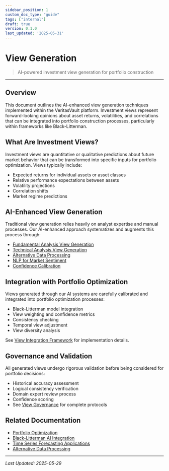 ```yaml
---
sidebar_position: 1
custom_doc_type: "guide"
tags: ["internal"]
draft: true
version: 0.1.0
last_updated: '2025-05-31'
---
```


# View Generation

> AI-powered investment view generation for portfolio construction

---

## Overview

This document outlines the AI-enhanced view generation techniques implemented within the VeritasVault platform. Investment views represent forward-looking opinions about asset returns, volatilities, and correlations that can be integrated into portfolio construction processes, particularly within frameworks like Black-Litterman.

## What Are Investment Views?

Investment views are quantitative or qualitative predictions about future market behavior that can be transformed into specific inputs for portfolio optimization. Views typically include:

* Expected returns for individual assets or asset classes
* Relative performance expectations between assets
* Volatility projections
* Correlation shifts
* Market regime predictions

## AI-Enhanced View Generation

Traditional view generation relies heavily on analyst expertise and manual processes. Our AI-enhanced approach systematizes and augments this process through:

* [Fundamental Analysis View Generation](./view-generation/fundamental-analysis.md)
* [Technical Analysis View Generation](./view-generation/technical-analysis.md)
* [Alternative Data Processing](./view-generation/alternative-data.md)
* [NLP for Market Sentiment](./view-generation/nlp-sentiment.md)
* [Confidence Calibration](./view-generation/confidence-calibration.md)

## Integration with Portfolio Optimization

Views generated through our AI systems are carefully calibrated and integrated into portfolio optimization processes:

* Black-Litterman model integration
* View weighting and confidence metrics
* Consistency checking
* Temporal view adjustment
* View diversity analysis

See [View Integration Framework](./view-generation/integration-framework.md) for implementation details.

## Governance and Validation

All generated views undergo rigorous validation before being considered for portfolio decisions:

* Historical accuracy assessment
* Logical consistency verification
* Domain expert review process
* Confidence scoring
* See [View Governance](./view-generation/governance.md) for complete protocols

## Related Documentation

* [Portfolio Optimization](./portfolio-optimization.md)
* [Black-Litterman AI Integration](../black-litterman-ai-integration.md)
* [Time Series Forecasting Applications](./time-series-forecasting-applications.md)
* [Alternative Data Processing](./view-generation/alternative-data.md)

---

*Last Updated: 2025-05-29*